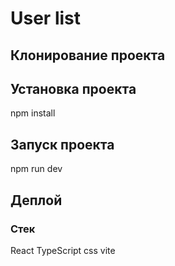 # User list

## Клонирование проекта

## Установка проекта

npm install

## Запуск проекта

npm run dev

## Деплой

### Стек

React TypeScript css vite
